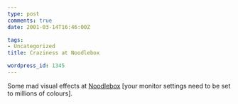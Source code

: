 ```yaml
---
type: post
comments: true
date: 2001-03-14T16:46:00Z

tags:
- Uncategorized
title: Craziness at Noodlebox

wordpress_id: 1345
---
```


Some mad visual effects at [Noodlebox](http://www.noodlebox.com/bitsandpieces/) [your monitor settings need to be set to millions of colours].

